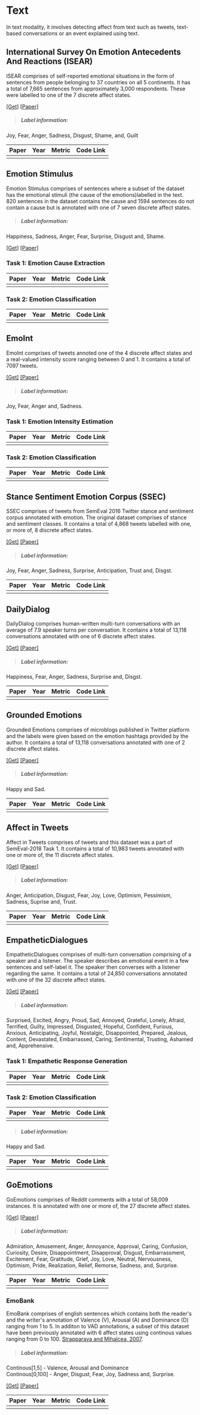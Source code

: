 # Text

In text modality, it involves detecting affect from text such as tweets, text-based conversations or an event explained using text.

## International Survey On Emotion Antecedents And Reactions (ISEAR)
ISEAR comprises of self-reported emotional situations in the form of sentences from people belonging to 37 countries on all 5 continents. It has a total of 7,665 sentences from approximately 3,000 respondents. These were labelled to one of the 7 discrete affect states.

[\[Get\]](https://www.unige.ch/cisa/index.php/download_file/view/395/296/) [\[Paper\]](https://student.cc.uoc.gr/uploadFiles/179-%CE%9A%CE%A8%CE%92364/1994_Scherer_universal-biopsycho%20vs%20relative-cultural.pdf)

> ##### Label information:
Joy, Fear, Anger, Sadness, Disgust, Shame, and, Guilt

| Paper | Year| Metric | Code Link |
| -----------| ----|--------| ----------|
| | | | |

## Emotion Stimulus
Emotion Stimulus comprises of sentences where a subset of the dataset has the emotional stimuli (the cause of the emotions)labelled in the text. 820 sentences in the dataset contains the cause and 1594 sentences do not contain a cause but is annotated with one of 7 seven discrete affect states. 

> ##### Label information:
Happiness, Sadness, Anger, Fear, Surprise, Disgust and, Shame.

[\[Get\]](https://www.site.uottawa.ca/~diana/resources/emotion_stimulus_data/) [\[Paper\]](https://www.site.uottawa.ca/~diana/publications/90420152.pdf)

### Task 1: Emotion Cause Extraction 

| Paper | Year| Metric | Code Link |
| -----------| ----|--------| ----------|
| | | | |


### Task 2: Emotion Classification

| Paper | Year| Metric | Code Link |
| -----------| ----|--------| ----------|
| | | | |

## EmoInt
EmoInt comprises of tweets annoted one of the 4 discrete affect states and a real-valued intensity score ranging between 0 and 1. It contains a total of 7097 tweets. 

[\[Get\]](https://saifmohammad.com/WebPages/EmotionIntensity-SharedTask.html) [\[Paper\]](https://saifmohammad.com/WebDocs/TweetEmotionIntensities-starsem2017.pdf)

> ##### Label information:
Joy, Fear, Anger and, Sadness.

### Task 1: Emotion Intensity Estimation

| Paper | Year| Metric | Code Link |
| -----------| ----|--------| ----------|
| | | | |


### Task 2: Emotion Classification

| Paper | Year| Metric | Code Link |
| -----------| ----|--------| ----------|
| | | | |


## Stance Sentiment Emotion Corpus (SSEC)

SSEC comprises of tweets from SemEval 2016 Twitter stance and sentiment corpus annotated with emotion. The original dataset comprises of stance and sentiment classes. It contains a total of 4,868 tweets labelled with one, or more of, 8 discrete affect states.

[\[Get\]](http://www.romanklinger.de/ssec/) [\[Paper\]](http://www.romanklinger.de/publications/Schuff-etal-2017.pdf)

> ##### Label information:
Joy, Fear, Anger, Sadness, Surprise, Anticipation, Trust and, Disgst.

| Paper | Year| Metric | Code Link |
| -----------| ----|--------| ----------|
| | | | |

## DailyDialog

DailyDialog comprises human-written multi-turn conversations with an average of 7.9 speaker turns per conversation. It contains a total of 13,118 conversations annotated with one of 6 discrete affect states.

[\[Get\]](http://yanran.li/dailydialog.html) [\[Paper\]](https://www.aclweb.org/anthology/I17-1099.pdf)

> ##### Label information:
Happiness, Fear, Anger, Sadness, Surprise and, Disgst.

| Paper | Year| Metric | Code Link |
| -----------| ----|--------| ----------|
| | | | |

## Grounded Emotions

Grounded Emotions comprises of microblogs published in Twitter platform and the labels were given based on the emotion hashtags provided by the author. It contains a total of 13,118 conversations annotated with one of 2 discrete affect states.

[\[Get\]](https://web.eecs.umich.edu/~mihalcea/downloads.html#GroundedEmotions) [\[Paper\]](https://web.eecs.umich.edu/~mihalcea/papers/liu.acii17.pdf)

> ##### Label information:
Happy and Sad.

| Paper | Year| Metric | Code Link |
| -----------| ----|--------| ----------|
| | | | |


## Affect in Tweets 

Affect in Tweets comprises of tweets and this dataset was a part of SemEval-2018 Task 1. It contains a total of 10,983 tweets annotated with one or more of, the 11 discrete affect states.

[\[Get\]](https://competitions.codalab.org/competitions/17751) [\[Paper\]](https://www.aclweb.org/anthology/S18-1001.pdf)

> ##### Label information:
Anger, Anticipation, Disgust, Fear, Joy, Love, Optimism, Pessimism, Sadness, Suprise and, Trust.

| Paper | Year| Metric | Code Link |
| -----------| ----|--------| ----------|
| | | | |

## EmpatheticDialogues 

EmpatheticDialogues comprises of multi-turn conversation comprising of a speaker and a listener. The speaker describes an emotional event in a few sentences and self-label it. The speaker then converses with a listener regarding the same. It contains a total of 24,850 conversations annotated with one of the 32 discrete affect states.

[\[Get\]](https://github.com/facebookresearch/EmpatheticDialogues) [\[Paper\]](https://arxiv.org/pdf/1811.00207.pdf)

> ##### Label information:
Surprised, Excited, Angry, Proud, Sad, Annoyed, Grateful, Lonely, Afraid, Terrified, Guilty, Impressed, Disgusted, Hopeful, Confident, Furious, Anxious, Anticipating, Joyful, Nostalgic, Disappointed, Prepared, Jealous, Content, Devastated, Embarrassed, Caring, Sentimental, Trusting, Ashamed and, Apprehensive. 

### Task 1: Empathetic Response Generation

| Paper | Year| Metric | Code Link |
| -----------| ----|--------| ----------|
| | | | |


### Task 2: Emotion Classification

| Paper | Year| Metric | Code Link |
| -----------| ----|--------| ----------|
| | | | |


> ##### Label information:
Happy and Sad.

| Paper | Year| Metric | Code Link |
| -----------| ----|--------| ----------|
| | | | |


## GoEmotions

GoEmotions comprises of Reddit comments with a total of 58,009 instances. It is annotated with one or more of, the 27 discrete affect states.

[\[Get\]](https://github.com/google-research/google-research/tree/master/goemotions) [\[Paper\]](https://www.aclweb.org/anthology/2020.acl-main.372.pdf)

> ##### Label information:
Admiration, Amusement, Anger, Annoyance, Approval, Caring, Confusion, Curiosity, Desire, Disappointment, Disapproval, Disgust, Embarrassment, Excitement, Fear, Gratitude, Grief, Joy, Love, Neutral, Nervousness, Optimism, Pride, Realization, Relief, Remorse, Sadness, and, Surprise.

| Paper | Year| Metric | Code Link |
| -----------| ----|--------| ----------|
| | | | |

### EmoBank

EmoBank comprises of english sentences which contains both the reader's and the writer's annotation of Valence (V), Arousal (A) and Dominance (D) ranging from 1 to 5. In additon to VAD annotations, a subset of this dataset have been previously annotated with 6 affect states using continous values ranging from 0 to 100. [Strapparava and Mihalcea, 2007](https://www.aclweb.org/anthology/S07-1013/).

> ##### Label information:
Continous[1,5] - Valence, Arousal and Dominance <br />
Continous[0,100] - Anger, Disgust, Fear, Joy, Sadness and, Surprise. 

[\[Get\]](https://github.com/JULIELab/EmoBank) [\[Paper\]](https://www.aclweb.org/anthology/E17-2092.pdf)

| Paper | Year| Metric | Code Link |
| -----------| ----|--------| ----------|
| | | | |
